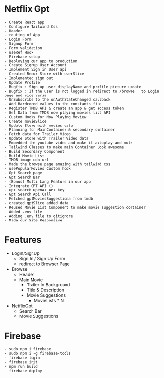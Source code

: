 # Netflix Gpt

    - Create React app
    - Configure Tailwind Css
    - Header
    - routing of App
    - Login Form
    - Signup Form
    - Form validation
    - useRef Hook
    - Firebase setup
    - Deploying our app to production
    - Create Signup User Account
    - Implement Sign in User api
    - Created Redux Store with userSlice
    - Implemented sign out
    - Update Profile
    - Bugfix : Sign up user displayName and profile picture update
    - Bugfix : If the user is not logged in redirect to /browse   to Login page and vice versa
    - UnSubscribe to the onAuthStateChanged callback
    - Add Hardcoded values to the constants file
    - Register TMDB API & create an app & get access token
    - Get Data from TMDB now playing movies list API
    - Custom Hooks for Now Playing Moview
    - Create movieSlice
    - Update Store with movies data
    - Planning for MainContainer & secondary container
    - Fetch data for Trailer Video
    - Update Store with Trailer Video data
    - Embedded the youtube video and make it autoplay and mute
    - Tailwind Classes to make main Container look awesome
    - Build Secondary Component
    - Build Movie List
    - TMDB image cdn url
    - Made the browse page amazing with tailwind css
    - usePopularMovies Custom hook
    - Gpt Search page
    - Gpt Search Bar
    - (Bonus) Multi Lang Feature in our app
    - Integrate GPT API ()
    - Gpt Search OpenAI API key
    - Gpt Search Api Call
    - Fetched gptMoviesSuggestiona from tmdb
    - created gptSlice added data
    - Reused Movie List Component to make movie suggestion container
    - Added .env file
    - Adding .env file to gitignore
    - Made our Site Responsive
    

# Features

- Login/SignUp
  - Sign In / Sign Up Form
  - redirect to Browser Page
- Browse
  - Header
  - Main Movie
    - Trailer In Background
    - Title & Description
    - Movie Suggestions
      - MovieLists \* N
- NetflixGpt
  - Search Bar
  - Movie Suggestions

# Firebase

    - sudo npm i firebase
    - sudo npm i -g firebase-tools
    - firebase login
    - firebase init
    - npm run build
    - firebase deploy
